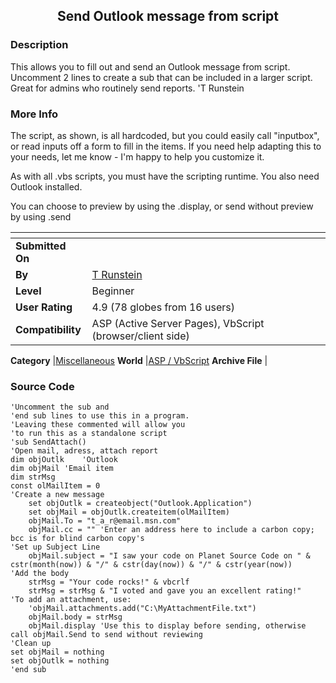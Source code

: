 ﻿<div align="center">

## Send Outlook message from script


</div>

### Description

This allows you to fill out and send an Outlook message from script. Uncomment 2 lines to create a sub that can be included in a larger script. Great for admins who routinely send reports. 'T Runstein
 
### More Info
 
The script, as shown, is all hardcoded, but you could easily call "inputbox", or read inputs off a form to fill in the items. If you need help adapting this to your needs, let me know - I'm happy to help you customize it.

As with all .vbs scripts, you must have the scripting runtime. You also need Outlook installed.

You can choose to preview by using the .display, or send without preview by using .send


<span>             |<span>
---                |---
**Submitted On**   |
**By**             |[T Runstein](https://github.com/Planet-Source-Code/PSCIndex/blob/master/ByAuthor/t-runstein.md)
**Level**          |Beginner
**User Rating**    |4.9 (78 globes from 16 users)
**Compatibility**  |ASP \(Active Server Pages\), VbScript \(browser/client side\)

**Category**       |[Miscellaneous](https://github.com/Planet-Source-Code/PSCIndex/blob/master/ByCategory/miscellaneous__4-1.md)
**World**          |[ASP / VbScript](https://github.com/Planet-Source-Code/PSCIndex/blob/master/ByWorld/asp-vbscript.md)
**Archive File**   |[](https://github.com/Planet-Source-Code/t-runstein-send-outlook-message-from-script__4-6480/archive/master.zip)





### Source Code

```
'Uncomment the sub and
'end sub lines to use this in a program.
'Leaving these commented will allow you
'to run this as a standalone script
'sub SendAttach()
'Open mail, adress, attach report
dim objOutlk	'Outlook
dim objMail	'Email item
dim strMsg
const olMailItem = 0
'Create a new message
	set objOutlk = createobject("Outlook.Application")
	set objMail = objOutlk.createitem(olMailItem)
	objMail.To = "t_a_r@email.msn.com"
	objMail.cc = "" 'Enter an address here to include a carbon copy; bcc is for blind carbon copy's
'Set up Subject Line
	objMail.subject = "I saw your code on Planet Source Code on " & cstr(month(now)) & "/" & cstr(day(now)) & "/" & cstr(year(now))
'Add the body
	strMsg = "Your code rocks!" & vbcrlf
	strMsg = strMsg & "I voted and gave you an excellent rating!"
'To add an attachment, use:
	'objMail.attachments.add("C:\MyAttachmentFile.txt")
	objMail.body = strMsg
	objMail.display 'Use this to display before sending, otherwise call objMail.Send to send without reviewing
'Clean up
set objMail = nothing
set objOutlk = nothing
'end sub
```

